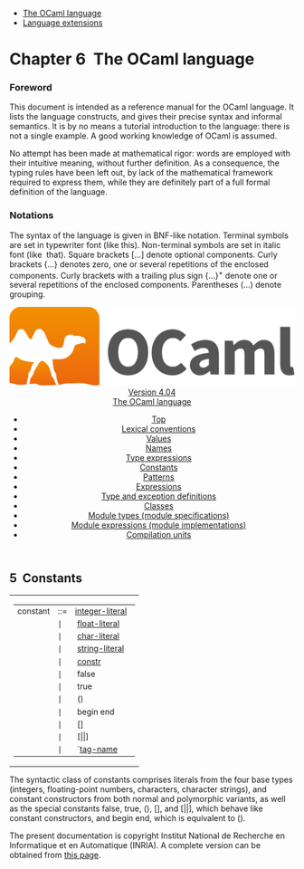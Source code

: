 <!-- ((! set title Manual !)) ((! set documentation !)) ((! set manual !)) ((! set nobreadcrumb !)) -->
<div class="manual content"><ul class="part_menu"><li class="active"><a href="language.html">The OCaml language</a></li><li><a href="extn.html">Language extensions</a></li></ul>




<h1 class="chapter" id="sec59"><span>Chapter 6</span>&nbsp;&nbsp;The OCaml language</h1>
<p> <a id="c:refman"></a>

</p><h3 class="subsection" id="sec60">Foreword</h3>
<p>This document is intended as a reference manual for the OCaml
language. It lists the language constructs, and gives their precise
syntax and informal semantics. It is by no means a tutorial
introduction to the language: there is not a single example. A good
working knowledge of OCaml is assumed.</p><p>No attempt has been made at mathematical rigor: words are employed
with their intuitive meaning, without further definition. As a
consequence, the typing rules have been left out, by lack of the
mathematical framework required to express them, while they are
definitely part of a full formal definition of the language.</p><h3 class="subsection" id="sec61">Notations</h3>
<p>The syntax of the language is given in BNF-like notation. Terminal
symbols are set in typewriter font (<span class="c004"><span class="c006">like</span> <span class="c006">this</span></span>).
Non-terminal symbols are set in italic font (<span class="c013">like</span> &nbsp;<span class="c013">that</span>).
Square brackets […] denote optional components. Curly brackets
{…} denotes zero, one or several repetitions of the enclosed
components. Curly brackets with a trailing plus sign {…}<sup>+</sup>
denote one or several repetitions of the enclosed components.
Parentheses (…) denote grouping.</p><header><nav class="toc brand"><a class="brand" href="https://ocaml.org/"><img src="colour-logo-gray.svg" class="svg" alt="OCaml"></a></nav><nav class="toc"><div class="toc_version"><a href="/docs" id="version-select">Version 4.04</a></div><div class="toc_title"><a href="#">The OCaml language</a></div><ul><li class="top"><a href="#">Top</a></li>
<li><a href="lex.html#start-section">Lexical conventions</a>
</li><li><a href="values.html#start-section">Values</a>
</li><li><a href="names.html#start-section">Names</a>
</li><li><a href="types.html#start-section">Type expressions</a>
</li><li><a href="const.html#start-section">Constants</a>
</li><li><a href="patterns.html#start-section">Patterns</a>
</li><li><a href="expr.html#start-section">Expressions</a>
</li><li><a href="typedecl.html#start-section">Type and exception definitions</a>
</li><li><a href="classes.html#start-section">Classes</a>
</li><li><a href="modtypes.html#start-section">Module types (module specifications)</a>
</li><li><a href="modules.html#start-section">Module expressions (module implementations)</a>
</li><li><a href="compunit.html#start-section">Compilation units</a>
</li></ul></nav></header><a id="start-section"></a><section id="section">




<h2 class="section" id="sec102">5&nbsp;&nbsp;Constants</h2>
<p><a id="hevea_manual.kwd11"></a>
<a id="hevea_manual.kwd12"></a>
<a id="hevea_manual.kwd13"></a>
<a id="hevea_manual.kwd14"></a></p><table class="display dcenter"><tbody><tr class="c022"><td class="dcell"><table class="c001 cellpading0"><tbody><tr><td class="c021">
<a class="syntax" id="constant"><span class="c013">constant</span></a></td><td class="c018">::=</td><td class="c020">
<a class="syntax" href="lex.html#integer-literal"><span class="c013">integer-literal</span></a>
&nbsp;</td></tr>
<tr><td class="c021">&nbsp;</td><td class="c018">∣</td><td class="c020">&nbsp;<a class="syntax" href="lex.html#float-literal"><span class="c013">float-literal</span></a>
&nbsp;</td></tr>
<tr><td class="c021">&nbsp;</td><td class="c018">∣</td><td class="c020">&nbsp;<a class="syntax" href="lex.html#char-literal"><span class="c013">char-literal</span></a>
&nbsp;</td></tr>
<tr><td class="c021">&nbsp;</td><td class="c018">∣</td><td class="c020">&nbsp;<a class="syntax" href="lex.html#string-literal"><span class="c013">string-literal</span></a>
&nbsp;</td></tr>
<tr><td class="c021">&nbsp;</td><td class="c018">∣</td><td class="c020">&nbsp;<a class="syntax" href="names.html#constr"><span class="c013">constr</span></a>
&nbsp;</td></tr>
<tr><td class="c021">&nbsp;</td><td class="c018">∣</td><td class="c020">&nbsp;<span class="c007">false</span>
&nbsp;</td></tr>
<tr><td class="c021">&nbsp;</td><td class="c018">∣</td><td class="c020">&nbsp;<span class="c007">true</span>
&nbsp;</td></tr>
<tr><td class="c021">&nbsp;</td><td class="c018">∣</td><td class="c020">&nbsp;<span class="c007">()</span>
&nbsp;</td></tr>
<tr><td class="c021">&nbsp;</td><td class="c018">∣</td><td class="c020">&nbsp;<span class="c007">begin</span>&nbsp;<span class="c007">end</span>
&nbsp;</td></tr>
<tr><td class="c021">&nbsp;</td><td class="c018">∣</td><td class="c020">&nbsp;<span class="c007">[]</span>
&nbsp;</td></tr>
<tr><td class="c021">&nbsp;</td><td class="c018">∣</td><td class="c020">&nbsp;<span class="c007">[||]</span>
&nbsp;</td></tr>
<tr><td class="c021">&nbsp;</td><td class="c018">∣</td><td class="c020">&nbsp;<span class="c007">`</span><a class="syntax" href="names.html#tag-name"><span class="c013">tag-name</span></a>
</td></tr>
</tbody></table></td></tr>
</tbody></table><p>The syntactic class of constants comprises literals from the four
base types (integers, floating-point numbers, characters, character
strings), and constant constructors from both normal and polymorphic
variants, as well as the special constants <span class="c007">false</span>, <span class="c007">true</span>, <span class="c007">()</span>,
<span class="c007">[]</span>, and <span class="c007">[||]</span>, which behave like constant constructors, and
<span class="c004"><span class="c006">begin</span> <span class="c006">end</span></span>, which is equivalent to <span class="c007">()</span>.

</p>






</section><div class="copyright">The present documentation is copyright Institut National de Recherche en Informatique et en Automatique (INRIA). A complete version can be obtained from <a href="http://caml.inria.fr/pub/docs/manual-ocaml/">this page</a>.</div></div>